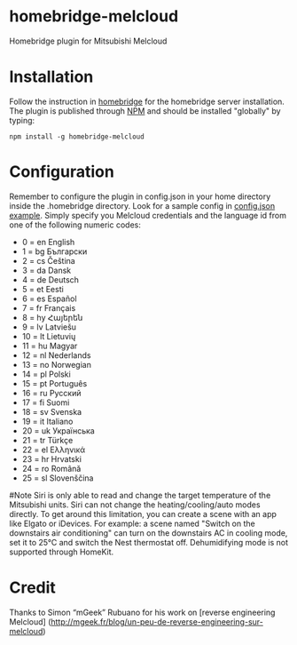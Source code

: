 # homebridge-melcloud
Homebridge plugin for Mitsubishi Melcloud

# Installation
Follow the instruction in [homebridge](https://www.npmjs.com/package/homebridge) for the homebridge server installation.
The plugin is published through [NPM](https://www.npmjs.com/package/homebridge-melcloud) and should be installed "globally" by typing:

    npm install -g homebridge-melcloud

# Configuration
Remember to configure the plugin in config.json in your home directory inside the .homebridge directory.
Look for a sample config in [config.json example](https://github.com/ilcato/homebridge-melcloud/blob/master/config.json). 
Simply specify you Melcloud credentials and the language id from one of the following numeric codes:
+ 0	=	en	English
+ 1	=	bg	Български
+ 2	=	cs	Čeština
+ 3	=	da	Dansk
+ 4	=	de	Deutsch
+ 5	=	et	Eesti
+ 6	=	es	Español
+ 7	=	fr	Français
+ 8	=	hy	Հայերեն
+ 9	=	lv	Latviešu
+ 10	=	lt	Lietuvių
+ 11	=	hu	Magyar
+ 12	=	nl	Nederlands
+ 13	=	no	Norwegian
+ 14	=	pl	Polski
+ 15	=	pt	Português
+ 16	=	ru	Русский
+ 17	=	fi	Suomi
+ 18	=	sv	Svenska
+ 19	=	it	Italiano
+ 20	=	uk	Українська
+ 21	=	tr	Türkçe
+ 22	=	el	Ελληνικά
+ 23	=	hr	Hrvatski
+ 24	=	ro	Română
+ 25	=	sl	Slovenščina

#Note
Siri is only able to read and change the target temperature of the Mitsubishi units. Siri can not change the heating/cooling/auto modes directly.
To get around this limitation, you can create a scene with an app like Elgato or iDevices. For example:
a scene named "Switch on the downstairs air conditioning" can turn on the downstairs AC in cooling mode, set it to 25°C and switch the Nest thermostat off.
Dehumidifying mode is not supported through HomeKit. 

# Credit
Thanks to Simon “mGeek” Rubuano for his work on [reverse engineering Melcloud] (http://mgeek.fr/blog/un-peu-de-reverse-engineering-sur-melcloud)


